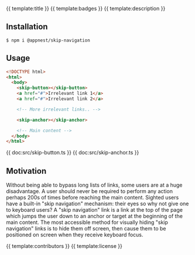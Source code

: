 {{ template:title }}
{{ template:badges }}
{{ template:description }}

## Installation

```
$ npm i @appnest/skip-navigation
```

## Usage

```html
<!DOCTYPE html>
<html>
  <body>
    <skip-button></skip-button>
    <a href="#">Irrelevant link 1</a>
    <a href="#">Irrelevant link 2</a>

    <!-- More irrelevant links.. -->

    <skip-anchor></skip-anchor>

    <!-- Main content -->
  </body>
</html>
```

{{ doc:src/skip-button.ts }}
{{ doc:src/skip-anchor.ts }}

## Motivation

Without being able to bypass long lists of links, some users are at a huge disadvantage. A user should never be required to perform any action perhaps 200s of times before reaching the main content. Sighted users have a built-in "skip navigation" mechanism: their eyes so why not give one to keyboard users? A "skip navigation" link is a link at the top of the page which jumps the user down to an anchor or target at the beginning of the main content. The most accessible method for visually hiding "skip navigation" links is to hide them off screen, then cause them to be positioned on screen when they receive keyboard focus.

{{ template:contributors }}
{{ template:license }}

  